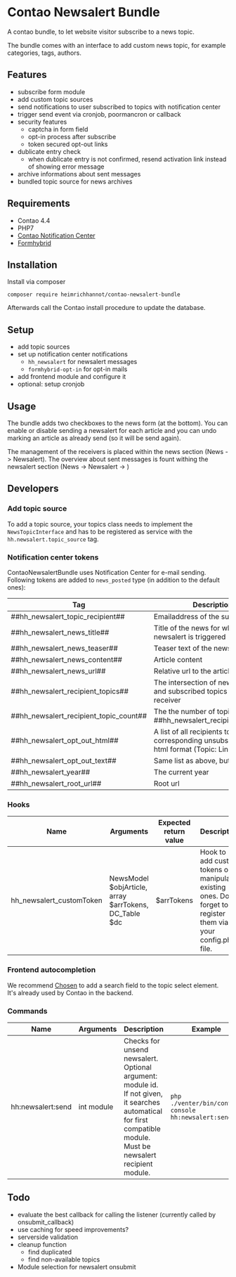 # Contao Newsalert Bundle

A contao bundle, to let website visitor subscribe to a news topic.

The bundle comes with an interface to add custom news topic, for example categories, tags, authors.

## Features
* subscribe form module
* add custom topic sources
* send notifications to user subscribed to topics with notification center
* trigger send event via cronjob, poormancron or callback
* security features
    * captcha in form field
    * opt-in process after subscribe
    * token secured opt-out links
* dublicate entry check
    * when dublicate entry is not confirmed, resend activation link instead of showing error message
* archive informations about sent messages
* bundled topic source for news archives


## Requirements

* Contao 4.4
* PHP7
* [Contao Notification Center](https://github.com/terminal42/contao-notification_center)
* [Formhybrid](https://github.com/heimrichhannot/contao-formhybrid)

## Installation

Install via composer

```
composer require heimrichhannot/contao-newsalert-bundle
```

Afterwards call the Contao install procedure to update the database.

## Setup

* add topic sources
* set up notification center notifications
    * `hh_newsalert` for newsalert messages
    * `formhybrid-opt-in` for opt-in mails
* add frontend module and configure it
* optional: setup cronjob

## Usage

The bundle adds two checkboxes to the news form (at the bottom). You can enable or disable sending a newsalert for each article and you can undo marking an article as already send (so it will be send again).

The management of the receivers is placed within the news section (News -> Newsalert).
The overview about sent messages is fount withing the newsalert section (News -> Newsalert -> )

## Developers

### Add topic source

To add a topic source, your topics class needs to implement the `NewsTopicInterface` and has to be registered as service with the `hh.newsalert.topic_source` tag.

### Notification center tokens
ContaoNewsalertBundle uses Notification Center for e-mail sending. Following tokens are added to `news_posted` type (in addition to the default ones): 

Tag                                   | Description
--------------------------------------|-----------
##hh_newsalert_topic_recipient##      | Emailaddress of the subscriber
##hh_newsalert_news_title##           | Title of the news for which newsalert is triggered
##hh_newsalert_news_teaser##          | Teaser text of the news article
##hh_newsalert_news_content##         | Article content
##hh_newsalert_news_url##             | Relative url to the article
##hh_newsalert_recipient_topics##     | The intersection of news topics and subscribed topics of the receiver
##hh_newsalert_recipient_topic_count##| The the number of topics from ##hh_newsalert_recipient_topics##
##hh_newsalert_opt_out_html##         | A list of all recipients topics and the corresponding unsubscribe links in html format (Topic: Link)
##hh_newsalert_opt_out_text##         | Same list as above, but textonly
##hh_newsalert_year##                 | The current year
##hh_newsalert_root_url##             | Root url

### Hooks

Name                     | Arguments                                            | Expected return value | Description
-------------------------|------------------------------------------------------|-----------------------|------------
hh_newsalert_customToken |NewsModel $objArticle, array $arrTokens, DC_Table $dc | $arrTokens            | Hook to add custom tokens or manipulate existing ones. Don't forget to register them via your config.php file.

### Frontend autocompletion
We recommend [Chosen](https://harvesthq.github.io/chosen/) to add a search field to the topic select element. It's already used by Contao in the backend.

### Commands

Name | Arguments | Description | Example
-----|-----------|-------------|--------
hh:newsalert:send|int module|Checks for unsend newsalert. Optional argument: module id. If not given, it searches automatical for first compatible module. Must be newsalert recipient module.|`php ./venter/bin/contao-console hh:newsalert:send 75`

## Todo
* evaluate the best callback for calling the listener (currently called by onsubmit_callback)
* use caching for speed improvements?
* serverside validation
* cleanup function
    * find duplicated
    * find non-available topics
* Module selection for newsalert onsubmit